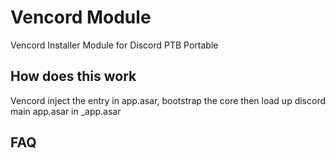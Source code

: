 # Vencord Module
Vencord Installer Module for Discord PTB Portable

## How does this work
Vencord inject the entry in app.asar, bootstrap the core then load up discord main app.asar in _app.asar

## FAQ

